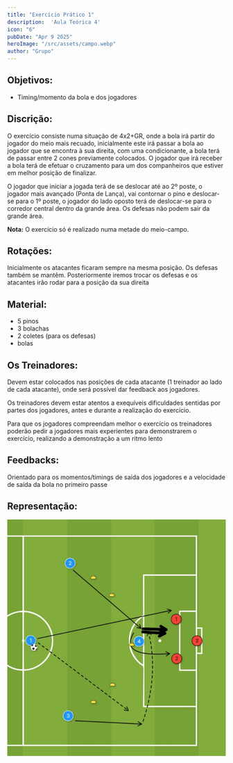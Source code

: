 ```yaml
---
title: "Exercício Prático 1" 
description:  'Aula Teórica 4' 
icon: "6" 
pubDate: "Apr 9 2025" 
heroImage: "/src/assets/campo.webp" 
author: "Grupo" 
---
```


## Objetivos: 

- Timing/momento da bola e dos jogadores  

## Discrição: 

O exercício consiste numa situação de 4x2+GR, onde a bola irá partir do jogador do meio mais recuado, inicialmente este irá passar a bola ao jogador que se encontra à sua direita, com uma condicionante, a bola terá de passar entre 2 cones previamente colocados. O jogador que irá receber a bola terá de efetuar o cruzamento para um dos companheiros que estiver em melhor posição de finalizar.  

O jogador que iniciar a jogada terá de se deslocar até ao 2º poste, o jogador mais avançado (Ponta de Lança), vai contornar o pino e deslocar-se para o 1º poste, o jogador do lado oposto terá de deslocar-se para o corredor central dentro da grande área. Os defesas não podem sair da grande área. 

**Nota:** O exercício só é realizado numa metade do meio-campo. 

## Rotações: 

 Inicialmente os atacantes ficaram sempre na mesma posição. Os defesas também se mantêm. Posteriormente iremos trocar os defesas e os atacantes irão rodar para a posição da sua direita 

## Material:  

* 5 pinos  
* 3 bolachas  
* 2 coletes (para os defesas)  
* bolas 

## Os Treinadores: 

Devem estar colocados nas posições de cada atacante (1 treinador ao lado de cada atacante), onde será possível dar feedback aos jogadores.  

Os treinadores devem estar atentos a exequíveis dificuldades sentidas por partes dos jogadores, antes e durante a realização do exercício.  

Para que os jogadores compreendam melhor o exercício os treinadores poderão pedir a jogadores mais experientes para demonstrarem o exercício, realizando a demonstração a um ritmo lento 

## Feedbacks:  

Orientado para os momentos/timings de saída dos jogadores e a velocidade de saída da bola no primeiro passe 

## Representação: 

<img src="/src/assets/tatica.png" alt="exercitio tático" width="full" height="full">